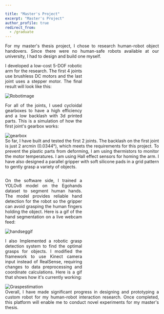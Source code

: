 ```yaml
---

title: "Master's Project"
excerpt: "Master's Project"
author_profile: true
redirect_from: 
  - /graduate
---
```



<style>

.container {
  display: flex;
  flex-wrap: wrap; 
  padding: 0px;
}

.text {
  width: 50%;
  text-align: justify;
  
  padding-right: 20px; /* Add right padding to create space */
}

.image {
  width: 50%;
}

@media (max-width: 600px) {
  .text, .image {
    width: 100%;
    
    padding-right: 0; /* Remove padding on smaller screens */
  }
}

/* other CSS */

</style> 




<div style="text-align: justify">For my master's thesis project, I chose to research human-robot object handovers. Since there were no human-safe robots available at our university, I had to design and build one myself. </div>



<div class="container">

  <div class="text">
    <p>I developed a low-cost 5-DOF robotic arm for the research. The first 4 joints use brushless DC motors and the last joint uses a stepper motor.
The final result will look like this:</p> 
  </div>

  <div class="image">
    <img src="images/robotsolidworks.jpg" alt="Robotimage"> 
  </div>
</div>

<div class="container">

  <div class="text">
    <p>For all of the joints, I used cycloidal gearboxes to have a high efficiency and a low backlash with 3d printed parts.
This is a simulation of how the first joint's gearbox works:</p> 
  </div>

  <div class="image">
    <img src="images/cyclovid.gif" alt="gearbox"> 
  </div>
</div>

<div style="text-align: justify">So far, I have built and tested the first 2 joints. The backlash on the first joint is just 2 arcmin (0.0344°), which meets the requirements for this project. To prevent the plastic parts from deforming, I am using thermistors to monitor the motor temperatures. I am using Hall effect sensors for homing the arm. I have also designed a parallel gripper with soft silicone pads in a grid pattern to gently grasp a variety of objects.</div>
<div style="text-align: justify">  <p> </p>  </div>



<div class="container">

  <div class="text">
    <p>On the software side, I trained a YOLOv8 model on the Egohands dataset to segment human hands. The model provides reliable hand detection for the robot so the gripper can avoid grasping the human fingers holding the object. Here is a gif of the hand segmentation on a live webcam feed:</p> 
  </div>

  <div class="image">
    <img src="images/Segmentationgif.gif" alt="handseggif"> 
  </div>
</div>
<div class="container">

  <div class="text">
    <p>I also Implemented a robotic grasp detection system to find the optimal grasps for objects. I modified the framework to use Kinect camera input instead of RealSense, requiring changes to data preprocessing and coordinate calculations. Here is a gif that shows how it's currently working:</p> 
  </div>

  <div class="image">
    <img src="images/Graspestimation.gif" alt="Graspestimation"> 
  </div>
</div>



<div style="text-align: justify">Overall, I have made significant progress in designing and prototyping a custom robot for my human-robot interaction research. Once completed, this platform will enable me to conduct novel experiments for my master's thesis. </div>



